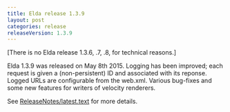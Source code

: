 ```yaml
---
title: Elda release 1.3.9
layout: post
categories: release
releaseVersion: 1.3.9
---
```


[There is no Elda release 1.3.6, .7, .8, for technical reasons.]

Elda 1.3.9 was released on May 8th 2015. Logging has been improved;
each request is given a (non-persistent) ID and associated with
its reponse. Logged URLs are configurable from the web.xml.
Various bug-fixes and some new features for writers of velocity
renderers.

See
[ReleaseNotes/latest.text](http://epimorphics.github.io/elda/ReleaseNotes/latest.text) for more details.

